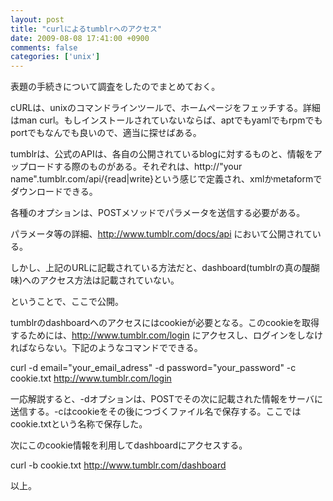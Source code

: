```yaml
---
layout: post
title: "curlによるtumblrへのアクセス"
date: 2009-08-08 17:41:00 +0900
comments: false
categories: ['unix']
---
```



表題の手続きについて調査をしたのでまとめておく。

cURLは、unixのコマンドラインツールで、ホームページをフェッチする。詳細はman curl。もしインストールされていないならば、aptでもyamlでもrpmでもportでもなんでも良いので、適当に探せばある。

tumblrは、公式のAPIは、各自の公開されているblogに対するものと、情報をアップロードする際のものがある。それぞれは、http://"your name".tumblr.com/api/\{read|write\}という感じで定義され、xmlかmetaformでダウンロードできる。

各種のオプションは、POSTメソッドでパラメータを送信する必要がある。

パラメータ等の詳細、<http://www.tumblr.com/docs/api> において公開されている。

しかし、上記のURLに記載されている方法だと、dashboard(tumblrの真の醍醐味)へのアクセス方法は記載されていない。

ということで、ここで公開。

tumblrのdashboardへのアクセスにはcookieが必要となる。このcookieを取得するためには、<http://www.tumblr.com/login> にアクセスし、ログインをしなければならない。下記のようなコマンドでできる。

curl -d email="your\_email\_adress" -d password="your\_password" -c cookie.txt <http://www.tumblr.com/login>

一応解説すると、-dオプションは、POSTでその次に記載された情報をサーバに送信する。-cはcookieをその後につづくファイル名で保存する。ここではcookie.txtという名称で保存した。

次にこのcookie情報を利用してdashboardにアクセスする。

curl -b cookie.txt <http://www.tumblr.com/dashboard>

以上。


